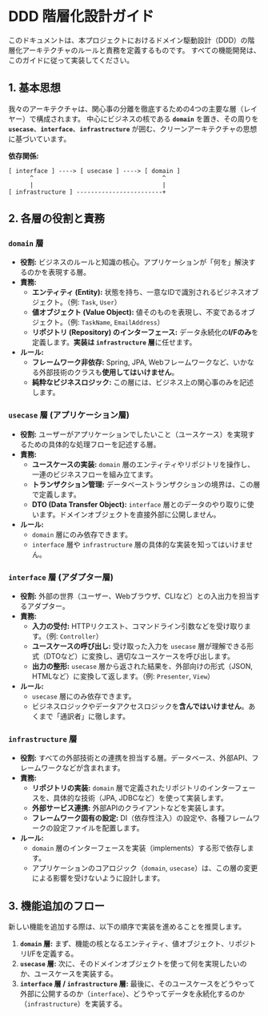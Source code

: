 # DDD 階層化設計ガイド

このドキュメントは、本プロジェクトにおけるドメイン駆動設計（DDD）の階層化アーキテクチャのルールと責務を定義するものです。
すべての機能開発は、このガイドに従って実装してください。

## 1. 基本思想

我々のアーキテクチャは、関心事の分離を徹底するための4つの主要な層（レイヤー）で構成されます。
中心にビジネスの核である **`domain`** を置き、その周りを **`usecase`**、**`interface`**、**`infrastructure`** が囲む、クリーンアーキテクチャの思想に基づいています。



**依存関係:**

```
[ interface ] ----> [ usecase ] ----> [ domain ]
      ^                                    ^
      |                                    |
[ infrastructure ] ------------------------+
```

## 2. 各層の役割と責務

### `domain` 層

- **役割:** ビジネスのルールと知識の核心。アプリケーションが「何を」解決するのかを表現する層。
- **責務:**
    - **エンティティ (Entity):** 状態を持ち、一意なIDで識別されるビジネスオブジェクト。（例: `Task`, `User`）
    - **値オブジェクト (Value Object):** 値そのものを表現し、不変であるオブジェクト。（例: `TaskName`, `EmailAddress`）
    - **リポジトリ (Repository) のインターフェース:** データ永続化の**I/Fのみ**を定義します。**実装は `infrastructure` 層**に任せます。
- **ルール:**
    - **フレームワーク非依存:** Spring, JPA, Webフレームワークなど、いかなる外部技術のクラスも**使用してはいけません**。
    - **純粋なビジネスロジック:** この層には、ビジネス上の関心事のみを記述します。

### `usecase` 層 (アプリケーション層)

- **役割:** ユーザーがアプリケーションでしたいこと（ユースケース）を実現するための具体的な処理フローを記述する層。
- **責務:**
    - **ユースケースの実装:** `domain` 層のエンティティやリポジトリを操作し、一連のビジネスフローを組み立てます。
    - **トランザクション管理:** データベーストランザクションの境界は、この層で定義します。
    - **DTO (Data Transfer Object):** `interface` 層とのデータのやり取りに使います。ドメインオブジェクトを直接外部に公開しません。
- **ルール:**
    - `domain` 層にのみ依存できます。
    - `interface` 層や `infrastructure` 層の具体的な実装を知ってはいけません。

### `interface` 層 (アダプター層)

- **役割:** 外部の世界（ユーザー、Webブラウザ、CLIなど）との入出力を担当するアダプター。
- **責務:**
    - **入力の受付:** HTTPリクエスト、コマンドライン引数などを受け取ります。（例: `Controller`）
    - **ユースケースの呼び出し:** 受け取った入力を `usecase` 層が理解できる形式（DTOなど）に変換し、適切なユースケースを呼び出します。
    - **出力の整形:** `usecase` 層から返された結果を、外部向けの形式（JSON, HTMLなど）に変換して返します。（例: `Presenter`, `View`）
- **ルール:**
    - `usecase` 層にのみ依存できます。
    - ビジネスロジックやデータアクセスロジックを**含んではいけません**。あくまで「通訳者」に徹します。

### `infrastructure` 層

- **役割:** すべての外部技術との連携を担当する層。データベース、外部API、フレームワークなどが含まれます。
- **責務:**
    - **リポジトリの実装:** `domain` 層で定義されたリポジトリのインターフェースを、具体的な技術（JPA, JDBCなど）を使って実装します。
    - **外部サービス連携:** 外部APIのクライアントなどを実装します。
    - **フレームワーク固有の設定:** DI（依存性注入）の設定や、各種フレームワークの設定ファイルを配置します。
- **ルール:**
    - `domain` 層のインターフェースを実装（implements）する形で依存します。
    - アプリケーションのコアロジック（`domain`, `usecase`）は、この層の変更による影響を受けないように設計します。

## 3. 機能追加のフロー

新しい機能を追加する際は、以下の順序で実装を進めることを推奨します。

1.  **`domain` 層:** まず、機能の核となるエンティティ、値オブジェクト、リポジトリI/Fを定義する。
2.  **`usecase` 層:** 次に、そのドメインオブジェクトを使って何を実現したいのか、ユースケースを実装する。
3.  **`interface` 層 / `infrastructure` 層:** 最後に、そのユースケースをどうやって外部に公開するのか（`interface`）、どうやってデータを永続化するのか（`infrastructure`）を実装する。
